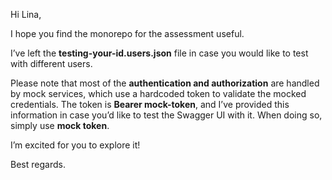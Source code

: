 Hi Lina,

I hope you find the monorepo for the assessment useful.

I’ve left the **testing-your-id.users.json** file in case you would like to test with different users.

Please note that most of the **authentication and authorization** are handled by mock services, which use a hardcoded token to validate the mocked credentials. The token is **Bearer mock-token**, and I’ve provided this information in case you’d like to test the Swagger UI with it. When doing so, simply use **mock token**.

I’m excited for you to explore it!

Best regards.